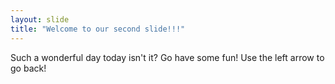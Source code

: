 ```yaml
---
layout: slide
title: "Welcome to our second slide!!!"
---
```

Such a wonderful day today isn't it? Go have some fun!
Use the left arrow to go back!
